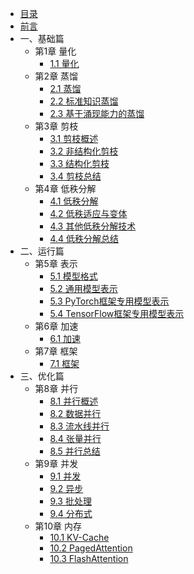 * [目录](_sidebar.md)
* [前言](chapter0/chapter0_1.md)
* 一、基础篇
  * 第1章 量化
      * [1.1 量化](chapter1/chapter1_1.md)
  * 第2章 蒸馏
      * [2.1 蒸馏](chapter2/chapter2_1.md)
      * [2.2 标准知识蒸馏](chapter2/chapter2_2.md)
      * [2.3 基于涌现能力的蒸馏](chapter2/chapter2_3.md)
  * 第3章 剪枝
      * [3.1 剪枝概述](chapter3/chapter3_1.md)
      * [3.2 非结构化剪枝](chapter3/chapter3_2.md)
      * [3.3 结构化剪枝](chapter3/chapter3_3.md)
      * [3.4 剪枝总结](chapter3/chapter3_4.md)
  * 第4章 低秩分解
      * [4.1 低秩分解](chapter4/chapter4_1.md)
      * [4.2 低秩适应与变体](chapter4/chapter4_2.md)
      * [4.3 其他低秩分解技术](chapter4/chapter4_3.md)
      * [4.4 低秩分解总结](chapter4/chapter4_4.md)
* 二、运行篇
  * 第5章 表示
    * [5.1 模型格式](chapter5/5.1%20模型格式.md)
    * [5.2 通用模型表示](chapter5/5.2%20通用模型表示.md)
    * [5.3 PyTorch框架专用模型表示](chapter5/5.3%20PyTorch框架专用模型表示.md)
    * [5.4 TensorFlow框架专用模型表示](chapter5/5.4%20TensorFlow框架专用模型表示.md)
  * 第6章 加速
    * [6.1 加速](chapter6/chapter6_1.md)
  * 第7章 框架
    * [7.1 框架](chapter7/chapter7_1.md)
* 三、优化篇
  * 第8章 并行
    * [8.1 并行概述](chapter8/chapter8_1.md)
    * [8.2 数据并行](chapter8/chapter8_2.md)
    * [8.3 流水线并行](chapter8/chapter8_3.md)
    * [8.4 张量并行](chapter8/chapter8_4.md)
    * [8.5 并行总结](chapter8/chapter8_5.md)
  * 第9章 并发
    * [9.1 并发](chapter9/chapter9_1.md)
    * [9.2 异步](chapter9/chapter9_2.md)
    * [9.3 批处理](chapter9/chapter9_3.md)
    * [9.4 分布式](chapter9/chapter9_4.md)
  * 第10章 内存
    * [10.1 KV-Cache](chapter10/chapter10_1.md)
    * [10.2 PagedAttention](chapter10/chapter10_2.md)
    * [10.3 FlashAttention](chapter10/chapter10_3.md)
